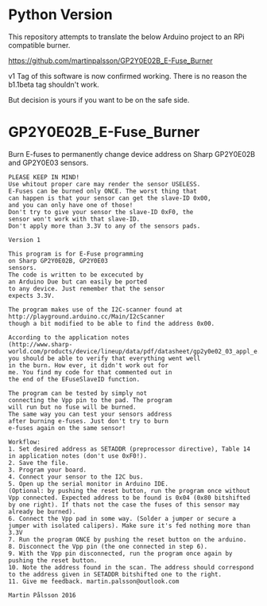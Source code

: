 # Python Version

This repository attempts to translate the below Arduino project to an RPi compatible burner.

https://github.com/martinpalsson/GP2Y0E02B_E-Fuse_Burner

v1 Tag of this software is now confirmed working. There is no reason the b1.1beta tag shouldn't work.

But decision is yours if you want to be on the safe side.

# GP2Y0E02B_E-Fuse_Burner
Burn E-fuses to permanently change device address on Sharp GP2Y0E02B and GP2Y0E03 sensors.

    PLEASE KEEP IN MIND!
    Use whitout proper care may render the sensor USELESS.
    E-Fuses can be burned only ONCE. The worst thing that
    can happen is that your sensor can get the slave-ID 0x00,
    and you can only have one of those!
    Don't try to give your sensor the slave-ID 0xF0, the
    sensor won't work with that slave-ID.
    Don't apply more than 3.3V to any of the sensors pads.
    
    Version 1

    This program is for E-Fuse programming
    on Sharp GP2Y0E02B, GP2Y0E03
    sensors. 
    The code is written to be excecuted by
    an Arduino Due but can easily be ported
    to any device. Just remember that the sensor
    expects 3.3V.
    
    The program makes use of the I2C-scanner found at
    http://playground.arduino.cc/Main/I2cScanner
    though a bit modified to be able to find the address 0x00.
    
    According to the application notes
    (http://www.sharp-world.com/products/device/lineup/data/pdf/datasheet/gp2y0e02_03_appl_e.pdf)
    you should be able to verify that everything went well
    in the burn. How ever, it didn't work out for
    me. You find my code for that commented out in
    the end of the EFuseSlaveID function.

    The program can be tested by simply not
    connecting the Vpp pin to the pad. The program
    will run but no fuse will be burned.
    The same way you can test your sensors address
    after burning e-fuses. Just don't try to burn
    e-fuses again on the same sensor!

    Workflow:
    1. Set desired address as SETADDR (preprocessor directive), Table 14 in application notes (don't use 0xF0!).
    2. Save the file.
    3. Program your board.
    4. Connect your sensor to the I2C bus.
    5. Open up the serial monitor in Arduino IDE.
    (Optional: by pushing the reset button, run the program once without Vpp connected. Expected address to be found is 0x04 (0x80 bitshifted by one right). If thats not the case the fuses of this sensor may already be burned).
    6. Connect the Vpp pad in some way. (Solder a jumper or secure a jumper with isolated calipers). Make sure it's fed nothing more than 3.3V
    7. Run the program ONCE by pushing the reset button on the arduino. 
    8. Disconnect the Vpp pin (the one connected in step 6).
    9. With the Vpp pin disconnected, run the program once again by pushing the reset button.
    10. Note the address found in the scan. The address should correspond to the address given in SETADDR bitshifted one to the right.
    11. Give me feedback. martin.palsson@outlook.com
    
    Martin Pålsson 2016
